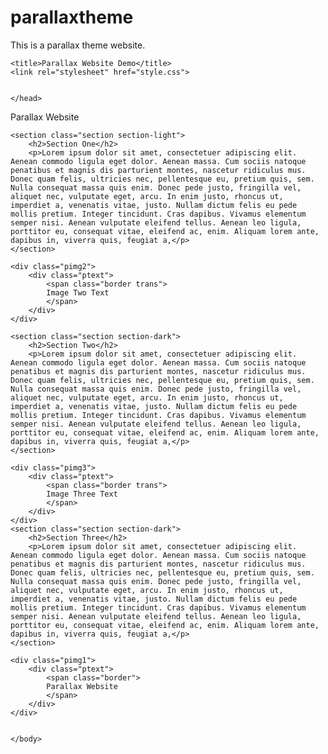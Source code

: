 # parallaxtheme
This is a parallax theme website.
<!DOCTYPE HTML>
<html lang="en-us">
<head>
    <meta charset="UTF-8">
    <meta name="viewport" content="width=device-width, initial-scale=1.0">
    <meta http-equiv="X-UA-Compatible" content="ie=edge">
    
    <title>Parallax Website Demo</title>
    <link rel="stylesheet" href="style.css">
    
    
    </head>
<body>
    <div class="pimg1">
        <div class="ptext">
            <span class="border">
            Parallax Website
            </span>
        </div>
    </div>
    
    <section class="section section-light">
        <h2>Section One</h2>
        <p>Lorem ipsum dolor sit amet, consectetuer adipiscing elit. Aenean commodo ligula eget dolor. Aenean massa. Cum sociis natoque penatibus et magnis dis parturient montes, nascetur ridiculus mus. Donec quam felis, ultricies nec, pellentesque eu, pretium quis, sem. Nulla consequat massa quis enim. Donec pede justo, fringilla vel, aliquet nec, vulputate eget, arcu. In enim justo, rhoncus ut, imperdiet a, venenatis vitae, justo. Nullam dictum felis eu pede mollis pretium. Integer tincidunt. Cras dapibus. Vivamus elementum semper nisi. Aenean vulputate eleifend tellus. Aenean leo ligula, porttitor eu, consequat vitae, eleifend ac, enim. Aliquam lorem ante, dapibus in, viverra quis, feugiat a,</p>
    </section>
    
    <div class="pimg2">
        <div class="ptext">
            <span class="border trans">
            Image Two Text
            </span>
        </div>
    </div>
    
    <section class="section section-dark">
        <h2>Section Two</h2>
        <p>Lorem ipsum dolor sit amet, consectetuer adipiscing elit. Aenean commodo ligula eget dolor. Aenean massa. Cum sociis natoque penatibus et magnis dis parturient montes, nascetur ridiculus mus. Donec quam felis, ultricies nec, pellentesque eu, pretium quis, sem. Nulla consequat massa quis enim. Donec pede justo, fringilla vel, aliquet nec, vulputate eget, arcu. In enim justo, rhoncus ut, imperdiet a, venenatis vitae, justo. Nullam dictum felis eu pede mollis pretium. Integer tincidunt. Cras dapibus. Vivamus elementum semper nisi. Aenean vulputate eleifend tellus. Aenean leo ligula, porttitor eu, consequat vitae, eleifend ac, enim. Aliquam lorem ante, dapibus in, viverra quis, feugiat a,</p>
    </section>
    
    <div class="pimg3">
        <div class="ptext">
            <span class="border trans">
            Image Three Text
            </span>
        </div>
    </div>
    <section class="section section-dark">
        <h2>Section Three</h2>
        <p>Lorem ipsum dolor sit amet, consectetuer adipiscing elit. Aenean commodo ligula eget dolor. Aenean massa. Cum sociis natoque penatibus et magnis dis parturient montes, nascetur ridiculus mus. Donec quam felis, ultricies nec, pellentesque eu, pretium quis, sem. Nulla consequat massa quis enim. Donec pede justo, fringilla vel, aliquet nec, vulputate eget, arcu. In enim justo, rhoncus ut, imperdiet a, venenatis vitae, justo. Nullam dictum felis eu pede mollis pretium. Integer tincidunt. Cras dapibus. Vivamus elementum semper nisi. Aenean vulputate eleifend tellus. Aenean leo ligula, porttitor eu, consequat vitae, eleifend ac, enim. Aliquam lorem ante, dapibus in, viverra quis, feugiat a,</p>
    </section>
    
    <div class="pimg1">
        <div class="ptext">
            <span class="border">
            Parallax Website
            </span>
        </div>
    </div>
    
    
    </body>
</html>
